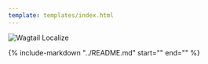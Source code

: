 ```yaml
---
template: templates/index.html
---
```


![Wagtail Localize](/_static/logo.png)

{%
   include-markdown "../README.md"
   start="<!--content-start-->"
   end="<!--content-end-->"
%}
